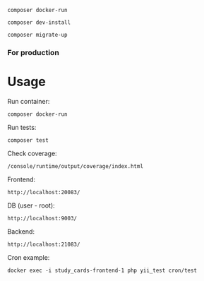 
~~~
composer docker-run
~~~

~~~
composer dev-install
~~~

~~~
composer migrate-up
~~~

### For production

# Usage

Run container:

~~~
composer docker-run
~~~

Run tests:

~~~
composer test
~~~

Check coverage:

~~~
/console/runtime/output/coverage/index.html
~~~

Frontend:

~~~
http://localhost:20083/
~~~

DB (user - root):

~~~
http://localhost:9003/
~~~

Backend:

~~~
http://localhost:21083/
~~~

Cron example:

~~~
docker exec -i study_cards-frontend-1 php yii_test cron/test
~~~
